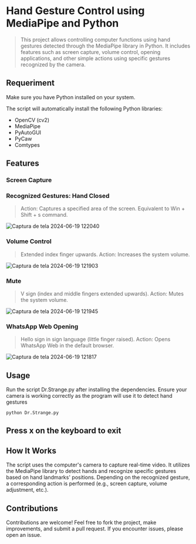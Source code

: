 # Hand Gesture Control using MediaPipe and Python

>This project allows controlling computer functions using hand gestures detected through the MediaPipe library in Python. It includes features such as screen capture, volume control, opening applications, and other simple actions using specific gestures recognized by the camera.

## Requeriment
Make sure you have Python installed on your system.

The script will automatically install the following Python libraries:

+ OpenCV (cv2)
+ MediaPipe
+ PyAutoGUI
+ PyCaw
+ Comtypes
  
## Features

### Screen Capture

### Recognized Gestures: Hand Closed 
>Action: Captures a specified area of the screen. Equivalent to Win + Shift + s command.

![Captura de tela 2024-06-19 122040](https://github.com/gregorygustavo80/Dr.Strange/assets/168982426/093994b5-48a1-4fc2-9877-e92d0e84b42d)

### Volume Control

>Extended index finger upwards.
Action: Increases the system volume.

![Captura de tela 2024-06-19 121903](https://github.com/gregorygustavo80/Dr.Strange/assets/168982426/82ea73fe-01d3-46a8-afc0-93449472ba3a)


### Mute

>V sign (index and middle fingers extended upwards).
Action: Mutes the system volume.

![Captura de tela 2024-06-19 121945](https://github.com/gregorygustavo80/Dr.Strange/assets/168982426/f5cef964-39a2-459f-92ae-fba621127ef9)


### WhatsApp Web Opening

>Hello sign in sign language (little finger raised).
Action: Opens WhatsApp Web in the default browser.

![Captura de tela 2024-06-19 121817](https://github.com/gregorygustavo80/Dr.Strange/assets/168982426/4cfc84cd-37c4-451f-90b7-825e7cb1f66a)


## Usage
Run the script Dr.Strange.py after installing the dependencies.
Ensure your camera is working correctly as the program will use it to detect hand gestures
````
python Dr.Strange.py 
````
## Press x on the keyboard to exit

## How It Works
The script uses the computer's camera to capture real-time video.
It utilizes the MediaPipe library to detect hands and recognize specific gestures based on hand landmarks' positions.
Depending on the recognized gesture, a corresponding action is performed (e.g., screen capture, volume adjustment, etc.).

## Contributions
Contributions are welcome! Feel free to fork the project, make improvements, and submit a pull request. If you encounter issues, please open an issue.


